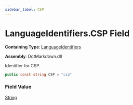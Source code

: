 ```yaml
---
sidebar_label: CSP
---
```


# LanguageIdentifiers\.CSP Field

**Containing Type**: [LanguageIdentifiers](../index.md)

**Assembly**: DotMarkdown\.dll

  
Identifier for CSP\.

```csharp
public const string CSP = "csp"
```

### Field Value

[String](https://docs.microsoft.com/en-us/dotnet/api/system.string)

